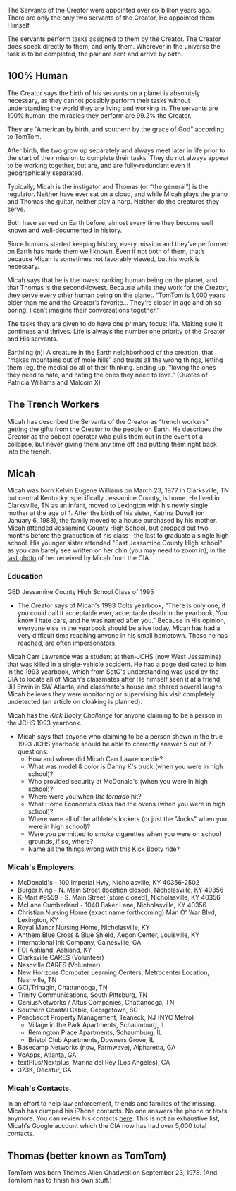 The Servants of the Creator were appointed over six billion years ago. There are only the only two servants of the Creator, He appointed them Himself. 

The servants perform tasks assigned to them by the Creator. The Creator does speak directly to them, and only them. Wherever in the universe the task is to be completed, the pair are sent and arrive by birth.

## 100% Human
The Creator says the birth of his servants on a planet is absolutely necessary, as they cannot possibly perform their tasks without understanding the world they are living and working in. The servants are 100% human, the miracles they perform are 99.2% the Creator. 

They are “American by birth, and southern by the grace of God” according to TomTom. 

After birth, the two grow up separately and always meet later in life prior to the start of their mission to complete their tasks. They do not always appear to be working together, but are, and are fully-redundant even if geographically separated. 

Typically, Micah is the instigator and Thomas (or “the general”) is the regulator. Neither have ever sat on a cloud, and while Micah plays the piano and Thomas the guitar, neither play a harp. Neither do the creatures they serve. 

Both have served on Earth before, almost every time they become well known and well-documented in history. 

Since humans started keeping history, every mission and they’ve performed on Earth has made them well known. Even if not both of them, that’s because Micah is sometimes not favorably viewed, but his work is necessary. 

Micah says that he is the lowest ranking human being on the planet, and that Thomas is the second-lowest. Because while they work for the Creator, they serve every other human being on the planet. “TomTom is 1,000 years older than me and the Creator’s favorite… They’re closer in age and oh so boring. I can’t imagine their conversations together.”

The tasks they are given to do have one primary focus: life. Making sure it continues and thrives. Life is always the number one priority of the Creator and His servants. 

Earthling (n): A creature in the Earth neighborhood of the creation, that “makes mountains out of mole hills” and trusts all the wrong things, letting them (eg. the media) do all of their thinking. Ending up, “loving the ones they need to hate, and hating the ones they need to love.” (Quotes of Patricia Williams and Malcom X)

## The Trench Workers 
Micah has described the Servants of the Creator as “trench workers” getting the gifts from the Creator to the people on Earth. He describes the Creator as the bobcat operator who pulls them out in the event of a collapse, but never giving them any time off and putting them right back into the trench. 

## Micah 
Micah was born Kelvin Eugene Williams on March 23, 1977 in Clarksville, TN but central Kentucky, specifically Jessamine County, is home.  He lived in Clarksville, TN as an infant, moved to Lexington with his newly single mother at the age of 1.  After the birth of his sister, Katrina Duvall (on January 6, 1983), the family moved to a house purchased by his mother.  Micah attended Jessamine County High School, but dropped out two months before the graduation of his class--the last to graduate a single high school.  His younger sister attended "East Jessamine County High school" as you can barely see written on her chin (you may need to zoom in), in the [last photo](https://github.com/Mission23/Mission23/blob/master/assets/karrington_katrina.jpg) of her received by Micah from the CIA.

### Education
GED
Jessamine County High School
Class of 1995
* The Creator says of Micah's 1993 Colts yearbook, "There is only one, if you could call it acceptable ever, acceptable death in the yearbook, You know I hate cars, and he was named after you."  Because in His opinion, everyone else in the yearbook should be alive today.  Micah has had a very difficult time reaching anyone in his small hometown.  Those he has reached, are often impersonators.  

Micah Carr Lawrence was a student at then-JCHS (now West Jessamine) that was killed in a single-vehicle accident.  He had a page dedicated to him in the 1993 yearbook, which from SotC's understanding was used by the CIA to locate all of Micah's classmates after He himself seen it at a friend, Jill Erwin in SW Atlanta, and classmate's house and shared several laughs.  Micah believes they were monitoring or supervising his visit completely undetected (an article on cloaking is planned).

Micah has the _Kick Booty Challenge_ for anyone claiming to be a person in the JCHS 1993 yearbook.

* Micah says that anyone who claiming to be a person shown in the true 1993 JCHS yearbook should be able to correctly answer 5 out of 7 questions:
     - How and where did Micah Carr Lawrence die?
     - What was model & color is Danny K's truck (when you were in high school)?
     - Who provided security at McDonald's (when you were in high school)?
     - Where were you when _the tornado_ hit? 
     - What Home Economics class had the ovens (when you were in high school)?
     - Where were all of the athlete's lockers (or just the "Jocks" when you were in high school)?
     - Were you permitted to smoke cigarettes when you were on school grounds, if so, where?
     - Name all the things wrong with this [Kick Booty ride](https://github.com/Mission23/Mission23/assets/140252803/b4a3017e-08dd-496f-96e7-919eae1b6f05)?

### Micah's Employers
* McDonald's - 100 Imperial Hwy, Nicholasville, KY 40356-2502
* Burger King - N. Main Street (location closed), Nicholasville, KY 40356
* K-Mart #9559 - S. Main Street (store closed), Nicholasville, KY 40356
* McLane Cumberland - 1040 Baker Lane, Nicholasville, KY 40356
* Christian Nursing Home (exact name forthcoming) Man O' War Blvd, Lexington, KY
* Royal Manor Nursing Home, Nicholasville, KY
* Anthem Blue Cross & Blue Shield, Aegon Center, Louisville, KY
* International Ink Company, Gainesville, GA
* FCI Ashland, Ashland, KY
* Clarksville CARES (Volunteer)
* Nashville CARES (Volunteer)
* New Horizons Computer Learning Centers, Metrocenter Location, Nashville, TN
* GCI/Trinagin, Chattanooga, TN
* Trinity Communications, South Pittsburg, TN
* GeniusNetworks / Altus Companies, Chattanooga, TN
* Southern Coastal Cable, Georgetown, SC
* Penobscot Property Management, Teaneck, NJ (NYC Metro)
     - Village in the Park Apartments, Schaumburg, IL
     - Remington Place Apartments, Schaumburg, IL
     - Bristol Club Apartments, Downers Grove, IL
* Basecamp Networks (now, Farmwave), Alpharetta, GA
* VoApps, Atlanta, GA
* textPlus/Nextplus, Marina del Rey (Los Angeles), CA
* 373K, Decatur, GA

### Micah's Contacts.
In an effort to help law enforcement, friends and families of the missing. Micah has dumped his iPhone contacts.  No one answers the phone or texts anymore.  You can review his contacts [here](https://github.com/Mission23/Mission23/blob/master/assets/micah_iphone/wiki-dump.txt.csv).  This is not an exhaustive list, Micah's Google account which the CIA now has had over 5,000 total contacts.   

## Thomas (better known as TomTom)
TomTom was born Thomas Allen Chadwell on September 23, 1978.
(And TomTom has to finish his own stuff.)